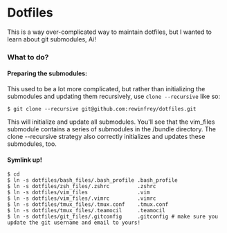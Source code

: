 # Dotfiles

This is a way over-complicated way to maintain dotfiles, but I wanted to learn about git submodules, Ai!

### What to do?

#### Preparing the submodules:

This used to be a lot more complicated, but rather than initializing the submodules and updating them recursively, use `clone --recursive` like so:
````
$ git clone --recursive git@github.com:rewinfrey/dotfiles.git
````

This will initialize and update all submodules. You'll see that the vim_files submodule contains a series of submodules in the /bundle directory. The clone --recursive strategy also correctly initializes and updates these submodules, too.

#### Symlink up!

````
$ cd
$ ln -s dotfiles/bash_files/.bash_profile .bash_profile
$ ln -s dotfiles/zsh_files/.zshrc         .zshrc
$ ln -s dotfiles/vim_files                .vim
$ ln -s dotfiles/vim_files/.vimrc         .vimrc
$ ln -s dotfiles/tmux_files/.tmux.conf    .tmux.conf
$ ln -s dotfiles/tmux_files/.teamocil     .teamocil
$ ln -s dotfiles/git_files/.gitconfig     .gitconfig # make sure you update the git username and email to yours!
````
